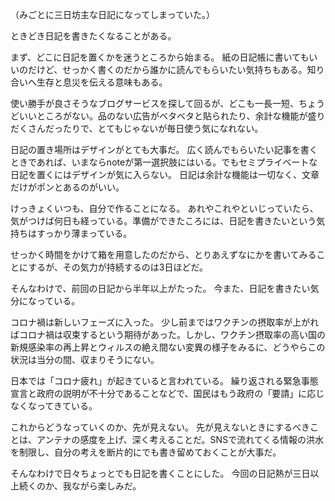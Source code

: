 （みごとに三日坊主な日記になってしまっていた。）

ときどき日記を書きたくなることがある。

まず、どこに日記を置くかを迷うところから始まる。
紙の日記帳に書いてもいいのだけど、せっかく書くのだから誰かに読んでもらいたい気持ちもある。知り合いへ生存と息災を伝える意味もある。

使い勝手が良さそうなブログサービスを探して回るが、どこも一長一短、ちょうどいいところがない。品のない広告がベタベタと貼られたり、余計な機能が盛りだくさんだったりで、とてもじゃないが毎日使う気になれない。

日記の置き場所はデザインがとても大事だ。
広く読んでもらいたい記事を書くときであれば、いまならnoteが第一選択肢にはいる。でもセミプライベートな日記を置くにはデザインが気に入らない。
日記は余計な機能は一切なく、文章だけがポンとあるのがいい。

けっきょくいつも、自分で作ることになる。
あれやこれやといじっていたら、気がつけば何日も経っている。準備ができたころには、日記を書きたいという気持ちはすっかり薄まっている。

せっかく時間をかけて箱を用意したのだから、とりあえずなにかを書いてみることにするが、その気力が持続するのは3日ほどだ。

そんなわけで、前回の日記から半年以上がたった。
今また、日記を書きたい気分になっている。

コロナ禍は新しいフェーズに入った。
少し前まではワクチンの摂取率が上がればコロナ禍は収束するという期待があった。しかし、ワクチン摂取率の高い国の新規感染率の再上昇とウィルスの絶え間ない変異の様子をみるに、どうやらこの状況は当分の間、収まりそうにない。

日本では「コロナ疲れ」が起きていると言われている。
繰り返される緊急事態宣言と政府の説明が不十分であることなどで、国民はもう政府の「要請」に応じなくなってきている。

これからどうなっていくのか、先が見えない。
先が見えないときにするべきことは、アンテナの感度を上げ、深く考えることだ。SNSで流れてくる情報の洪水を制限し、自分の考えを断片的にでも書き留めておくことが大事だ。

そんなわけで日々ちょっとでも日記を書くことにした。
今回の日記熱が三日以上続くのか、我ながら楽しみだ。
